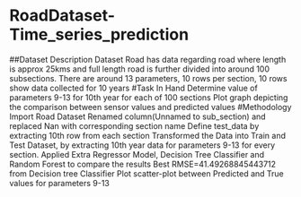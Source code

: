 # RoadDataset-Time_series_prediction
##Dataset Description
Dataset Road has data regarding road where length is approx 25kms and full length road is further divided into around 100 subsections.
There are around 13 parameters, 10 rows per section, 10 rows show data collected for 10 years
#Task In Hand
Determine value of parameters 9-13 for 10th year for each of 100 sections
Plot graph depicting the comparison between sensor values and predicted values
#Methodology
Import Road Dataset
Renamed column(Unnamed to sub_section) and replaced Nan with corresponding section name
Define test_data by extracting 10th  row from each section
Transformed the Data into Train and Test Dataset, by extracting 10th year data for parameters 9-13 for every section. Applied Extra Regressor Model, Decision Tree Classifier and Random Forest to compare the results
Best RMSE=41.49268845443712 from Decision tree Classifier
Plot scatter-plot between Predicted and True values for parameters 9-13
